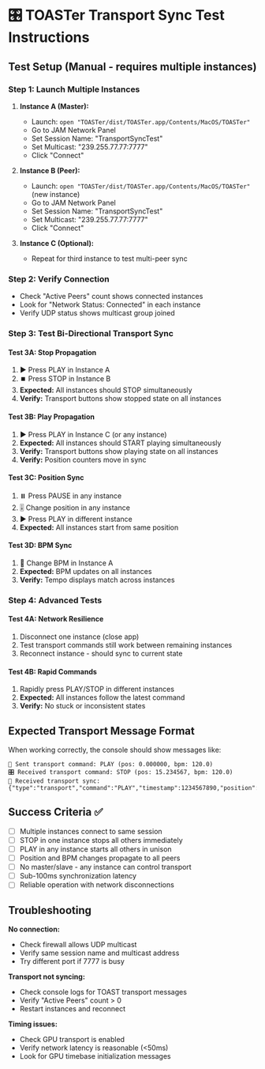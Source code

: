 # 🎛️ TOASTer Transport Sync Test Instructions

## Test Setup (Manual - requires multiple instances)

### Step 1: Launch Multiple Instances

1. **Instance A (Master):**

   - Launch: `open "TOASTer/dist/TOASTer.app/Contents/MacOS/TOASTer"`
   - Go to JAM Network Panel
   - Set Session Name: "TransportSyncTest"
   - Set Multicast: "239.255.77.77:7777"
   - Click "Connect"

2. **Instance B (Peer):**

   - Launch: `open "TOASTer/dist/TOASTer.app/Contents/MacOS/TOASTer"` (new instance)
   - Go to JAM Network Panel
   - Set Session Name: "TransportSyncTest"
   - Set Multicast: "239.255.77.77:7777"
   - Click "Connect"

3. **Instance C (Optional):**
   - Repeat for third instance to test multi-peer sync

### Step 2: Verify Connection

- Check "Active Peers" count shows connected instances
- Look for "Network Status: Connected" in each instance
- Verify UDP status shows multicast group joined

### Step 3: Test Bi-Directional Transport Sync

#### Test 3A: Stop Propagation

1. ▶️ Press PLAY in Instance A
2. ⏹️ Press STOP in Instance B
3. **Expected:** All instances should STOP simultaneously
4. **Verify:** Transport buttons show stopped state on all instances

#### Test 3B: Play Propagation

1. ▶️ Press PLAY in Instance C (or any instance)
2. **Expected:** All instances should START playing simultaneously
3. **Verify:** Transport buttons show playing state on all instances
4. **Verify:** Position counters move in sync

#### Test 3C: Position Sync

1. ⏸️ Press PAUSE in any instance
2. 🎚️ Change position in any instance
3. ▶️ Press PLAY in different instance
4. **Expected:** All instances start from same position

#### Test 3D: BPM Sync

1. 🎵 Change BPM in Instance A
2. **Expected:** BPM updates on all instances
3. **Verify:** Tempo displays match across instances

### Step 4: Advanced Tests

#### Test 4A: Network Resilience

1. Disconnect one instance (close app)
2. Test transport commands still work between remaining instances
3. Reconnect instance - should sync to current state

#### Test 4B: Rapid Commands

1. Rapidly press PLAY/STOP in different instances
2. **Expected:** All instances follow the latest command
3. **Verify:** No stuck or inconsistent states

## Expected Transport Message Format

When working correctly, the console should show messages like:

```
📡 Sent transport command: PLAY (pos: 0.000000, bpm: 120.0)
🎛️ Received transport command: STOP (pos: 15.234567, bpm: 120.0)
🎵 Received transport sync: {"type":"transport","command":"PLAY","timestamp":1234567890,"position":0.0,"bpm":120.0}
```

## Success Criteria ✅

- [ ] Multiple instances connect to same session
- [ ] STOP in one instance stops all others immediately
- [ ] PLAY in any instance starts all others in unison
- [ ] Position and BPM changes propagate to all peers
- [ ] No master/slave - any instance can control transport
- [ ] Sub-100ms synchronization latency
- [ ] Reliable operation with network disconnections

## Troubleshooting

**No connection:**

- Check firewall allows UDP multicast
- Verify same session name and multicast address
- Try different port if 7777 is busy

**Transport not syncing:**

- Check console logs for TOAST transport messages
- Verify "Active Peers" count > 0
- Restart instances and reconnect

**Timing issues:**

- Check GPU transport is enabled
- Verify network latency is reasonable (<50ms)
- Look for GPU timebase initialization messages
